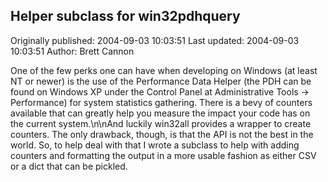 ## Helper subclass for win32pdhquery 
Originally published: 2004-09-03 10:03:51 
Last updated: 2004-09-03 10:03:51 
Author: Brett Cannon 
 
One of the few perks one can have when developing on Windows (at least NT or newer) is the use of the Performance Data Helper (the PDH can be found on Windows XP under the Control Panel at Administrative Tools -> Performance) for system statistics gathering.  There is a bevy of counters available that can greatly help you measure the impact your code has on the current system.\n\nAnd luckily win32all provides a wrapper to create counters.  The only drawback, though, is that the API is not the best in the world.  So, to help deal with that I wrote a subclass to help with adding counters and formatting the output in a more usable fashion as either CSV or a dict that can be pickled.